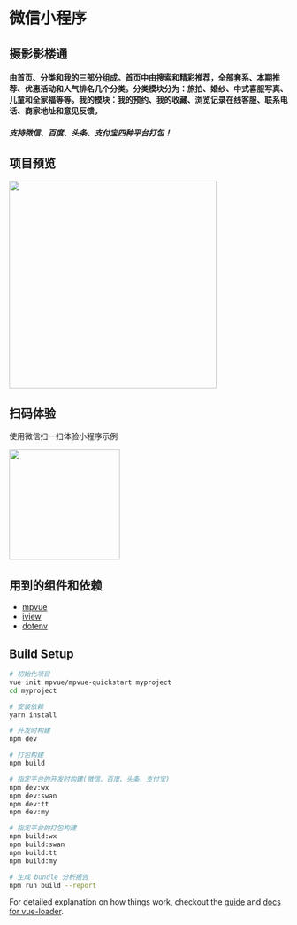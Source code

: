 # 微信小程序
## 摄影影楼通
#### 由首页、分类和我的三部分组成。首页中由搜索和精彩推荐，全部套系、本期推荐、优惠活动和人气排名几个分类。分类模块分为：旅拍、婚纱、中式喜服写真、儿童和全家福等等。我的模块：我的预约、我的收藏、浏览记录在线客服、联系电话、商家地址和意见反馈。
##### 支持微信、百度、头条、支付宝四种平台打包！


## 项目预览
<img width="375" src="https://github.com/ddragonyl/photo-studio/blob/master/examples/preview.gif">

## 扫码体验
使用微信扫一扫体验小程序示例

<img width="200" src="http://oss.dragonyl.com/github/v2vison/experience.png">

## 用到的组件和依赖

* [mpvue](https://github.com/Meituan-Dianping/mpvue)
* [iview](https://github.com/TalkingData/iview-weapp)
* [dotenv](https://github.com/motdotla/dotenv)

## Build Setup

``` bash
# 初始化项目
vue init mpvue/mpvue-quickstart myproject
cd myproject

# 安装依赖
yarn install

# 开发时构建
npm dev

# 打包构建
npm build

# 指定平台的开发时构建(微信、百度、头条、支付宝)
npm dev:wx
npm dev:swan
npm dev:tt
npm dev:my

# 指定平台的打包构建
npm build:wx
npm build:swan
npm build:tt
npm build:my

# 生成 bundle 分析报告
npm run build --report
```

For detailed explanation on how things work, checkout the [guide](http://vuejs-templates.github.io/webpack/) and [docs for vue-loader](http://vuejs.github.io/vue-loader).
